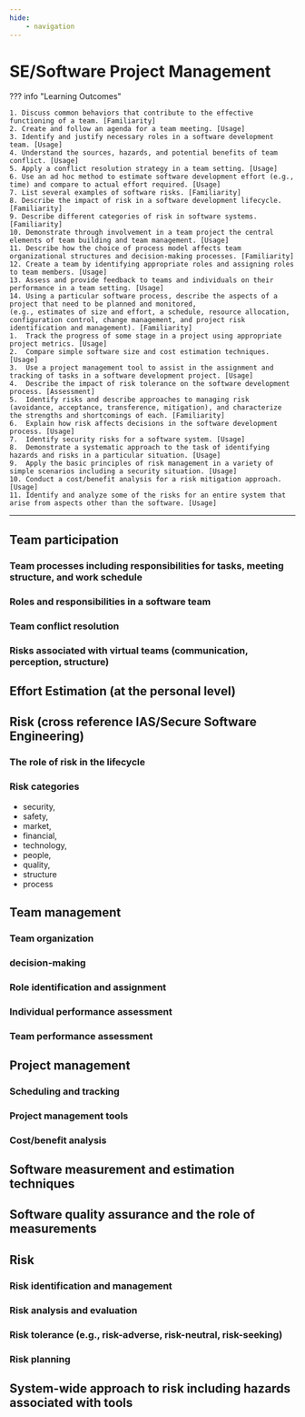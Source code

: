 ```yaml
---
hide:
    - navigation
---
```

# SE/Software Project Management

??? info "Learning Outcomes"

    1. Discuss common behaviors that contribute to the effective functioning of a team. [Familiarity]
    2. Create and follow an agenda for a team meeting. [Usage]
    3. Identify and justify necessary roles in a software development team. [Usage]
    4. Understand the sources, hazards, and potential benefits of team conflict. [Usage]
    5. Apply a conflict resolution strategy in a team setting. [Usage]
    6. Use an ad hoc method to estimate software development effort (e.g., time) and compare to actual effort required. [Usage]
    7. List several examples of software risks. [Familiarity]
    8. Describe the impact of risk in a software development lifecycle. [Familiarity]
    9. Describe different categories of risk in software systems. [Familiarity]
    10. Demonstrate through involvement in a team project the central elements of team building and team management. [Usage]
    11. Describe how the choice of process model affects team organizational structures and decision-making processes. [Familiarity]
    12. Create a team by identifying appropriate roles and assigning roles to team members. [Usage]
    13. Assess and provide feedback to teams and individuals on their performance in a team setting. [Usage]
    14. Using a particular software process, describe the aspects of a project that need to be planned and monitored,
    (e.g., estimates of size and effort, a schedule, resource allocation, configuration control, change management, and project risk identification and management). [Familiarity]
    1.  Track the progress of some stage in a project using appropriate project metrics. [Usage]
    2.  Compare simple software size and cost estimation techniques. [Usage]
    3.  Use a project management tool to assist in the assignment and tracking of tasks in a software development project. [Usage]
    4.  Describe the impact of risk tolerance on the software development process. [Assessment]
    5.  Identify risks and describe approaches to managing risk (avoidance, acceptance, transference, mitigation), and characterize the strengths and shortcomings of each. [Familiarity]
    6.  Explain how risk affects decisions in the software development process. [Usage]
    7.  Identify security risks for a software system. [Usage]
    8.  Demonstrate a systematic approach to the task of identifying hazards and risks in a particular situation. [Usage]
    9.  Apply the basic principles of risk management in a variety of simple scenarios including a security situation. [Usage]
    10. Conduct a cost/benefit analysis for a risk mitigation approach. [Usage]
    11. Identify and analyze some of the risks for an entire system that arise from aspects other than the software. [Usage]

---

## Team participation

### Team processes including responsibilities for tasks, meeting structure, and work schedule

### Roles and responsibilities in a software team

### Team conflict resolution

### Risks associated with virtual teams (communication, perception, structure)

## Effort Estimation (at the personal level)

## Risk (cross reference IAS/Secure Software Engineering)

### The role of risk in the lifecycle

### Risk categories 
    
- security, 
- safety, 
- market, 
- financial, 
- technology, 
- people, 
- quality, 
- structure 
- process

## Team management

### Team organization

### decision-making

### Role identification and assignment

### Individual performance assessment

### Team performance assessment

## Project management

### Scheduling and tracking

### Project management tools

### Cost/benefit analysis

## Software measurement and estimation techniques

## Software quality assurance and the role of measurements

## Risk

### Risk identification and management

### Risk analysis and evaluation

### Risk tolerance (e.g., risk-adverse, risk-neutral, risk-seeking)

### Risk planning

## System-wide approach to risk including hazards associated with tools
